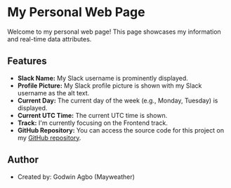 # My Personal Web Page

Welcome to my personal web page! This page showcases my information and real-time data attributes.

## Features

- **Slack Name:** My Slack username is prominently displayed.
- **Profile Picture:** My Slack profile picture is shown with my Slack username as the alt text.
- **Current Day:** The current day of the week (e.g., Monday, Tuesday) is displayed.
- **Current UTC Time:** The current UTC time is shown.
- **Track:** I'm currently focusing on the Frontend track.
- **GitHub Repository:** You can access the source code for this project on my [GitHub repository](https://github.com/Mayweather01/hng_internship).

## Author

- Created by: Godwin Agbo (Mayweather)
